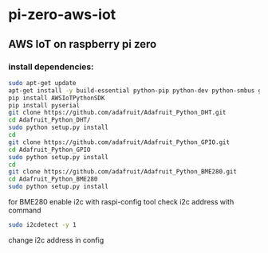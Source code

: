 # pi-zero-aws-iot
## AWS IoT on raspberry pi zero

### install dependencies:
```bash
sudo apt-get update
apt-get install -y build-essential python-pip python-dev python-smbus git
pip install AWSIoTPythonSDK
pip install pyserial
git clone https://github.com/adafruit/Adafruit_Python_DHT.git
cd Adafruit_Python_DHT/
sudo python setup.py install
cd
git clone https://github.com/adafruit/Adafruit_Python_GPIO.git
cd Adafruit_Python_GPIO
sudo python setup.py install
cd
git clone https://github.com/adafruit/Adafruit_Python_BME280.git
cd Adafruit_Python_BME280
sudo python setup.py install
```

for BME280 enable i2c with raspi-config tool
check i2c address with command
```bash
sudo i2cdetect -y 1
```
change i2c address in config